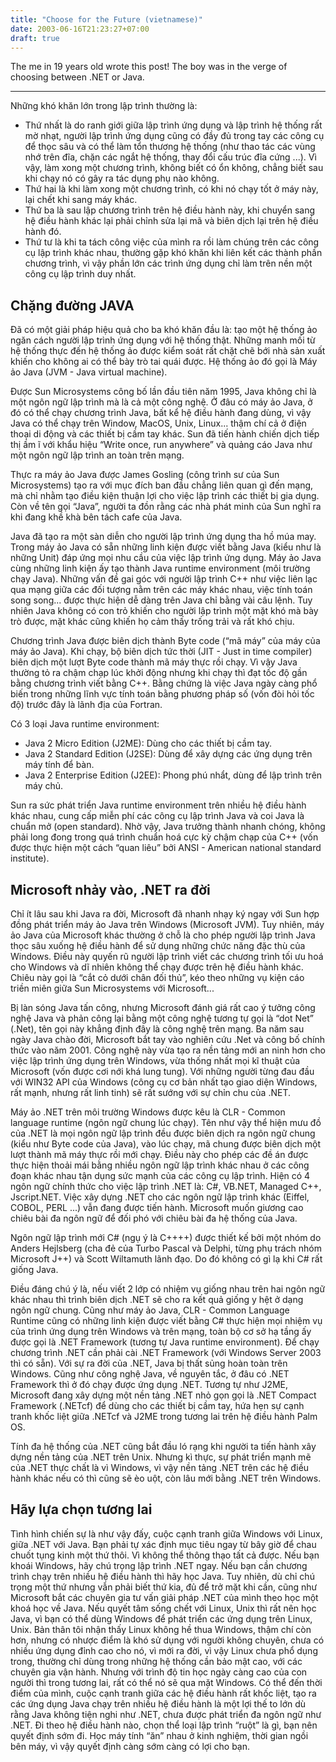 ```yaml
---
title: "Choose for the Future (vietnamese)"
date: 2003-06-16T21:23:27+07:00
draft: true
---
```


The me in 19 years old wrote this post! The boy was in the verge of choosing between .NET or Java.

----

Những khó khăn lớn trong lập trình thường là:

- Thứ nhất là do ranh giới giữa lập trình ứng dụng và lập trình hệ thống rất mờ nhạt, người lập trình ứng dụng cũng có đầy đủ trong tay các công cụ để thọc sâu và có thể làm tổn thương hệ thống (như thao tác các vùng nhớ trên đĩa, chặn các ngắt hệ thống, thay đổi cấu trúc đĩa cứng ...). Vì vậy, làm xong một chương trình, không biết có ổn không, chẳng biết sau khi chạy nó có gây ra tác dụng phụ nào không.
- Thứ hai là khi làm xong một chương trình, có khi nó chạy tốt ở máy này, lại chết khi sang máy khác.
- Thứ ba là sau lập chương trình trên hệ điều hành này, khi chuyển sang hệ điều hành khác lại phải chỉnh sửa lại mã và biên dịch lại trên hệ điều hành đó.
- Thứ tư là khi ta tách công việc của mình ra rồi làm chúng trên các công cụ lập trình khác nhau, thường gặp khó khăn khi liên kết các thành phần chương trình, vì vậy phần lớn các trình ứng dụng chỉ làm trên nền một công cụ lập trình duy nhất.

## Chặng đường JAVA

Đã có một giải pháp hiệu quả cho ba khó khăn đầu là: tạo một hệ thống ảo ngăn cách người lập trình ứng dụng với hệ thống thật. Những manh mối từ hệ thống thực đến hệ thống ảo được kiểm soát rất chặt chẽ bới nhà sản xuất khiến cho không ai có thể bày trò tai quái được. Hệ thống ảo đó gọi là Máy ảo Java (JVM - Java virtual machine).

Được Sun Microsystems công bố lần đầu tiên năm 1995, Java không chỉ là một ngôn ngữ lập trình mà là cả một công nghệ. Ở đâu có máy ảo Java, ở đó có thể chạy chương trình Java, bất kể hệ điều hành đang dùng, vì vậy Java có thể chạy trên Window, MacOS, Unix, Linux... thậm chí cả ở điện thoại di động và các thiết bị cầm tay khác. Sun đã tiến hành chiến dịch tiếp thị ầm ĩ với khẩu hiệu “Write once, run anywhere” và quảng cáo Java như một ngôn ngữ lập trình an toàn trên mạng.

Thực ra máy ảo Java được James Gosling (công trình sư của Sun Microsystems) tạo ra với mục đích ban đầu chẳng liên quan gì đến mạng, mà chỉ nhằm tạo điều kiện thuận lợi cho việc lập trình các thiết bị gia dụng. Còn về tên gọi “Java”, người ta đồn rằng các nhà phát minh của Sun nghĩ ra khi đang khề khà bên tách cafe của Java.

Java đã tạo ra một sàn diễn cho người lập trình ứng dụng tha hồ múa may. Trong máy ảo Java có sẵn những linh kiện được viết bằng Java (kiểu như là những Unit) đáp ứng mọi nhu cầu của việc lập trình ứng dụng. Máy ảo Java cùng những linh kiện ấy tạo thành Java runtime environment (môi trường chạy Java). Những vấn đề gai góc với người lập trình C++ như việc liên lạc qua mạng giữa các đối tượng nằm trên các máy khác nhau, việc tính toán song song... được thực hiện dễ dàng trên Java chỉ bằng vài câu lệnh. Tuy nhiên Java không có con trỏ khiến cho người lập trình một mặt khó mà bày trò được, mặt khác cũng khiến họ cảm thấy trống trải và rất khó chịu.

Chương trình Java được biên dịch thành Byte code (“mã máy” của máy của máy ảo Java). Khi chạy, bộ biên dịch tức thời (JIT - Just in time compiler) biên dịch một lượt Byte code thành mã máy thực rồi chạy. Vì vậy Java thường tỏ ra chậm chạp lúc khởi động nhưng khi chạy thì đạt tốc độ gần bằng chương trình viết bằng C++. Bằng chứng là việc Java ngày càng phổ biến trong những lĩnh vực tính toán bằng phương pháp số (vốn đòi hỏi tốc độ) trước đây là lãnh địa của Fortran.

Có 3 loại Java runtime environment:

- Java 2 Micro Edition (J2ME): Dùng cho các thiết bị cầm tay.
- Java 2 Standard Edition (J2SE): Dùng để xây dựng các ứng dụng trên máy tính để bàn.
- Java 2 Enterprise Edition (J2EE): Phong phú nhẩt, dùng để lập trình trên máy chủ.

Sun ra sức phát triển Java runtime environment trên nhiều hệ điều hành khác nhau, cung cấp miễn phí các công cụ lập trình Java và coi Java là chuẩn mở (open standard). Nhờ vậy, Java trưởng thành nhanh chóng, không phải long đong trong quá trình chuẩn hoá cực kỳ chậm chạp của C++ (vốn được thực hiện một cách “quan liêu” bởi ANSI - American national standard institute).

## Microsoft nhảy vào, .NET ra đời

Chỉ ít lâu sau khi Java ra đời, Microsoft đã nhanh nhạy ký ngay với Sun hợp đồng phát triển máy ảo Java trên Windows (Microsoft JVM). Tuy nhiên, máy ảo Java của Microsoft khác thường ở chỗ là cho phép người lập trình Java thọc sâu xuống hệ điều hành để sử dụng những chức năng đặc thù của Windows. Điều này quyến rũ người lập trình viết các chương trình tối ưu hoá cho Windows và dĩ nhiên không thể chạy được trên hệ điều hành khác. Chiêu này gọi là “cắt cỏ dưới chân đối thủ”, kéo theo những vụ kiện cáo triền miên giữa Sun Microsystems với Microsoft...

Bị làn sóng Java tấn công, nhưng Microsoft đánh giá rất cao ý tưởng công nghệ Java và phản công lại bằng một công nghệ tương tự gọi là “dot Net” (.Net), tên gọi này khẳng định đây là công nghệ trên mạng. Ba năm sau ngày Java chào đời, Microsoft bắt tay vào nghiên cứu .Net và công bố chính thức vào năm 2001. Công nghệ này vừa tạo ra nền tảng mới an ninh hơn cho việc lập trình ứng dụng trên Windows, vừa thống nhất mọi kĩ thuật của Microsoft (vốn được cơi nới khá lung tung). Với những người từng đau đầu với WIN32 API của Windows (công cụ cơ bản nhất tạo giao diện Windows, rất mạnh, nhưng rất linh tinh) sẽ rất sướng với sự chỉn chu của .NET.

Máy ảo .NET trên môi trường Windows được kêu là CLR - Common language runtime (ngôn ngữ chung lúc chạy). Tên như vậy thể hiện mưu đồ của .NET là mọi ngôn ngữ lập trình đều được biên dịch ra ngôn ngữ chung (kiểu như Byte code của Java), vào lúc chạy, mã chung được biên dịch một lượt thành mã máy thực rồi mới chạy. Điều này cho phép các đề án được thực hiện thoải mái bằng nhiều ngôn ngữ lập trình khác nhau ở các công đoạn khác nhau tận dụng sức mạnh của các công cụ lập trình. Hiện có 4 ngôn ngữ chính thức cho việc lập trình .NET là: C#, VB.NET, Managed C++, Jscript.NET. Việc xây dựng .NET cho các ngôn ngữ lập trình khác (Eiffel, COBOL, PERL ...) vẫn đang được tiến hành. Microsoft muốn giương cao chiêu bài đa ngôn ngữ để đối phó với chiêu bài đa hệ thống của Java.

Ngôn ngữ lập trình mới C# (ngụ ý là C++++) được thiết kế bởi một nhóm do Anders Hejlsberg (cha đẻ của Turbo Pascal và Delphi, từng phụ trách nhóm Microsoft J++) và Scott Wiltamuth lãnh đạo. Do đó không có gì lạ khi C# rất giống Java.

Điều đáng chú ý là, nếu viết 2 lớp có nhiệm vụ giống nhau trên hai ngôn ngữ khác nhau thì trình biên dịch .NET sẽ cho ra kết quả giống y hệt ở dạng ngôn ngữ chung. Cũng như máy ảo Java, CLR - Common Language Runtime cũng có những linh kiện được viết bằng C# thực hiện mọi nhiệm vụ của trình ứng dụng trên Windows và trên mạng, toàn bộ cơ sở hạ tầng ấy được gọi là .NET Framework (tương tự Java runtime environment). Để chạy chương trình .NET cần phải cài .NET Framework (với Windows Server 2003 thì có sẵn). Với sự ra đời của .NET, Java bị thất sủng hoàn toàn trên Windows. Cũng như công nghệ Java, về nguyên tắc, ở đâu có .NET Framework thì ở đó chạy được ứng dụng .NET. Tương tự như J2ME, Microsoft đang xây dựng một nền tảng .NET nhỏ gọn gọi là .NET Compact Framework (.NETcf) để dùng cho các thiết bị cầm tay, hứa hẹn sự cạnh tranh khốc liệt giữa .NETcf và J2ME trong tương lai trên hệ điều hành Palm OS.

Tính đa hệ thống của .NET cũng bắt đầu ló rạng khi người ta tiến hành xây dựng nền tảng của .NET trên Unix. Nhưng kì thực, sự phát triển mạnh mẽ của .NET thực chất là vì Windows, vì vậy nền tảng .NET trên các hệ điều hành khác nếu có thì cũng sẽ èo uột, còn lâu mới bằng .NET trên Windows.

## Hãy lựa chọn tương lai

Tình hình chiến sự là như vậy đấy, cuộc cạnh tranh giữa Windows với Linux, giữa .NET với Java. Bạn phải tự xác định mục tiêu ngay từ bây giờ để chau chuốt tụng kinh một thứ thôi. Vì không thể thông thạo tất cả được. Nếu bạn khoái Windows, hãy chú trọng lập trình .NET ngay. Nếu bạn cần chương trình chạy trên nhiều hệ điều hành thì hãy học Java. Tuy nhiên, dù chỉ chú trọng một thứ nhưng vẫn phải biết thứ kia, đủ để trở mặt khi cần, cũng như Microsoft bắt các chuyên gia tư vấn giải pháp .NET của mình theo học một khoá học về Java. Nếu quyết tâm sống chết với Linux, Unix thì rất nên học Java, vì bạn có thể dùng Windows để phát triển các ứng dụng trên Linux, Unix. Bản thân tôi nhận thấy Linux không hề thua Windows, thậm chí còn hơn, nhưng có nhược điểm là khó sử dụng với người không chuyên, chưa có nhiều ứng dụng đỉnh cao cho nó, vì mới ra đời, vì vậy Linux chưa phổ dụng trong, thường chỉ dùng trong những hệ thống cần bảo mật cao, với các chuyên gia vận hành. Nhưng với trình độ tin học ngày càng cao của con người thì trong tương lai, rất có thể nó sẽ qua mặt Windows. Có thể đến thời điểm của mình, cuộc cạnh tranh giữa các hệ điều hành rất khốc liệt, tạo ra các ứng dụng Java chạy trên nhiều hệ điều hành là một lợi thế to lớn dù rằng Java không tiện nghi như .NET, chưa được phát triển đa ngôn ngữ như .NET. Đi theo hệ điều hành nào, chọn thể loại lập trình “ruột” là gì, bạn nên quyết định sớm đi. Học máy tính “ăn” nhau ở kinh nghiệm, thời gian ngồi bên máy, vì vậy quyết định càng sớm càng có lợi cho bạn.

